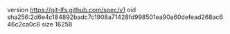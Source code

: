 version https://git-lfs.github.com/spec/v1
oid sha256:2d6e4c184892badc7c1908a71428fd998501ea90a60defead268ac646c2ca0c8
size 16258
